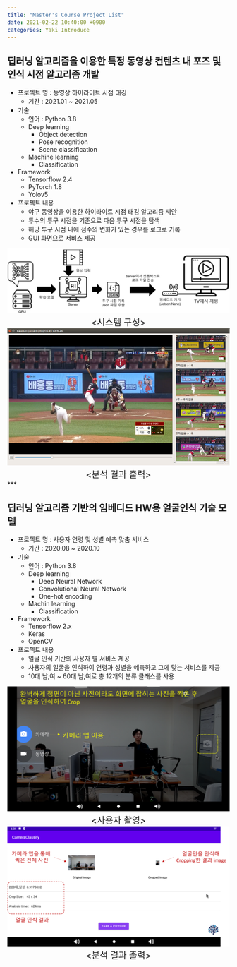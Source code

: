 ```yaml
---
title: "Master's Course Project List"
date: 2021-02-22 10:40:00 +0900
categories: Yaki Introduce
---
```


## 딥러닝 알고리즘을 이용한 특정 동영상 컨텐츠 내 포즈 및 인식 시점 알고리즘 개발

- 프로젝트 명 : 동영상 하이라이트 시점 태깅
    - 기간 : 2021.01 ~ 2021.05
- 기술
    - 언어 : Python 3.8
    - Deep learning
        - Object detection
        - Pose recognition
        - Scene classification
    - Machine learning
        - Classification
- Framework
    - Tensorflow 2.4
    - PyTorch 1.8
    - Yolov5
- 프로젝트 내용
    - 야구 동영상을 이용한 하이라이트 시점 태깅 알고리즘 제안
    - 투수의 투구 시점을 기준으로 다음 투구 시점을 탐색
    - 해당 투구 시점 내에 점수의 변화가 있는 경우를 로그로 기록
    - GUI 화면으로 서비스 제공
<div style="text-align:center; margin:0px auto; font-size:20px;">
  <img src="/assetsMasterCourse/images/그림3.png" alt="시스템 구성"/>
  <br/>
  &lt;시스템 구성&gt;

  <br/>
  <img src="/assetsMasterCourse/images/그림4.png" alt="분석 결과 출력"/>
  <br/>
  &lt;분석 결과 출력&gt;
</div>
***

## 딥러닝 알고리즘 기반의 임베디드 HW용 얼굴인식 기술 모델
  
- 프로젝트 명 : 사용자 연령 및 성별 예측 맞춤 서비스
    - 기간 : 2020.08 ~ 2020.10
- 기술
    - 언어 : Python 3.8
    - Deep learning
        - Deep Neural Network
        - Convolutional Neural Network
        - One-hot encoding
    - Machin learning
        - Classification
- Framework
    - Tensorflow 2.x
    - Keras
    - OpenCV
- 프로젝트 내용
    - 얼굴 인식 기반의 사용자 별 서비스 제공
    - 사용자의 얼굴을 인식하여 연령과 성별을 예측하고 그에 맞는 서비스를 제공
    - 10대 남,여 ~ 60대 남,여로 총 12개의 분류 클래스를 사용
<div style="text-align:center; margin:0px auto; font-size:20px;">
  <img src="/assetsMasterCourse/images/그림1.png" alt="사용자 촬영"/>
  <br/>
  &lt;사용자 촬영&gt;

  <br/>
  <img src="/assetsMasterCourse/images/그림2.png" alt="분석 결과 출력"/>
  <br/>
  &lt;분석 결과 출력&gt;
</div>